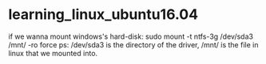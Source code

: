 # learning_linux_ubuntu16.04

if we wanna mount windows's hard-disk:
sudo mount -t ntfs-3g /dev/sda3 /mnt/ -ro force
ps: /dev/sda3 is the directory of the driver, /mnt/ is the file in linux that we mounted into.




